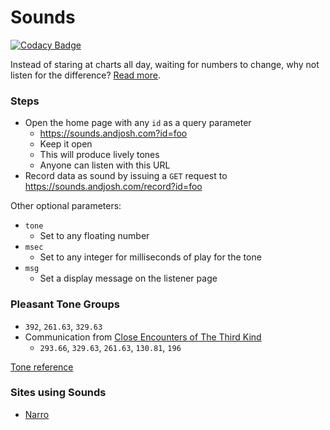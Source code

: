 Sounds
===
[![Codacy Badge](https://api.codacy.com/project/badge/Grade/656b8fd84df945279df806fdcd70ab65)](https://www.codacy.com/app/email_3/sounds?utm_source=github.com&amp;utm_medium=referral&amp;utm_content=andjosh/sounds&amp;utm_campaign=Badge_Grade)

Instead of staring at charts all day, waiting for numbers to change, why not listen for the difference? [Read more](http://www.andjosh.com/2015/02/17/analyzing-data-through-sound/).

### Steps
- Open the home page with any `id` as a query parameter
    - https://sounds.andjosh.com?id=foo
    - Keep it open 
    - This will produce lively tones
    - Anyone can listen with this URL
- Record data as sound by issuing a `GET` request to https://sounds.andjosh.com/record?id=foo

Other optional parameters:
- `tone`
    - Set to any floating number
- `msec`
    - Set to any integer for milliseconds of play for the tone
- `msg`
    - Set a display message on the listener page

### Pleasant Tone Groups
- `392`, `261.63`, `329.63`
- Communication from [Close Encounters of The Third Kind](http://www.ars-nova.com/Theory%20Q&A/Q35.html)
    - `293.66`, `329.63`, `261.63`, `130.81`, `196`

[Tone reference](http://www.phy.mtu.edu/~suits/notefreqs.html)

### Sites using Sounds
- [Narro](https://narro.co)
